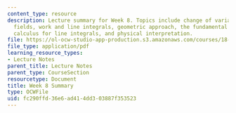 ```yaml
---
content_type: resource
description: Lecture summary for Week 8. Topics include change of variables, vector
  fields, work and line integrals, geometric approach, the fundamental theorem of
  calculus for line integrals, and physical interpretation.
file: https://ol-ocw-studio-app-production.s3.amazonaws.com/courses/18-02-multivariable-calculus-fall-2007/fc290ffd36e6ad414dd303887f353523_lec_week8.pdf
file_type: application/pdf
learning_resource_types:
- Lecture Notes
parent_title: Lecture Notes
parent_type: CourseSection
resourcetype: Document
title: Week 8 Summary
type: OCWFile
uid: fc290ffd-36e6-ad41-4dd3-03887f353523
---
```


